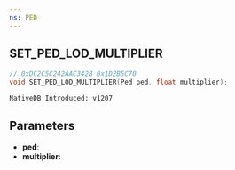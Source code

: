```yaml
---
ns: PED
---
```

## SET_PED_LOD_MULTIPLIER

```c
// 0xDC2C5C242AAC342B 0x1D2B5C70
void SET_PED_LOD_MULTIPLIER(Ped ped, float multiplier);
```

```
NativeDB Introduced: v1207
```

## Parameters
* **ped**:
* **multiplier**:
